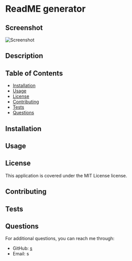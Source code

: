 
# ReadME generator

## Screenshot

![Screenshot](https://www.google.com/url?sa=i&url=https%3A%2F%2Fwww.nationalflags.shop%2FFlag-of-Brazil&psig=AOvVaw2aMgDDiOTrzQ4jleuHTw8T&ust=1685056641735000&source=images&cd=vfe&ved=0CBEQjRxqFwoTCIjNjaaLj_8CFQAAAAAdAAAAABAE)



## Description



## Table of Contents
- [Installation](#installation)
- [Usage](#usage)
- [License](#license)
- [Contributing](#contributing)
- [Tests](#tests)
- [Questions](#questions)

## Installation


## Usage


## License
This application is covered under the MIT License license.

## Contributing


## Tests


## Questions
For additional questions, you can reach me through:
- GitHub: [s](https://github.com/s)
- Email: s
